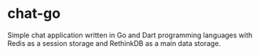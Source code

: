 # chat-go
Simple chat application written in Go and Dart programming languages with Redis as a session storage and RethinkDB as a main data storage.
